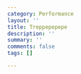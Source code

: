 ```yaml
---
category: Performance
layout: ''
title: Treppepepepe
description: ''
summary: ''
comments: false
tags: []

---
```

